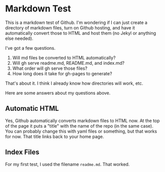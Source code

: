 # Markdown Test

This is a markdown test of Github. I'm wondering if I can just create a directory of markdown files, turn on Github hosting, and have it automatically convert those to HTML and host them (no Jekyl or anything else needed).

I've got a few questions.

1) Will md files be converted to HTML automatically?
2) Will gh serve readme.md, README.md, and index.md?
3) What order will gh serve those files?
4) How long does it take for gh-pages to generate?

That's about it. I think I already know how directories will work, etc.

Here are some answers about my questions above.

## Automatic HTML

Yes, Github automatically converts markdown files to HTML now. At the top of the page it puts a "title" with the name of the repo (in the same case). You can probably change this with yaml files or something, but that works for now. That title links back to your home page.

## Index Files

For my first test, I used the filename `readme.md`. That worked.

## 

